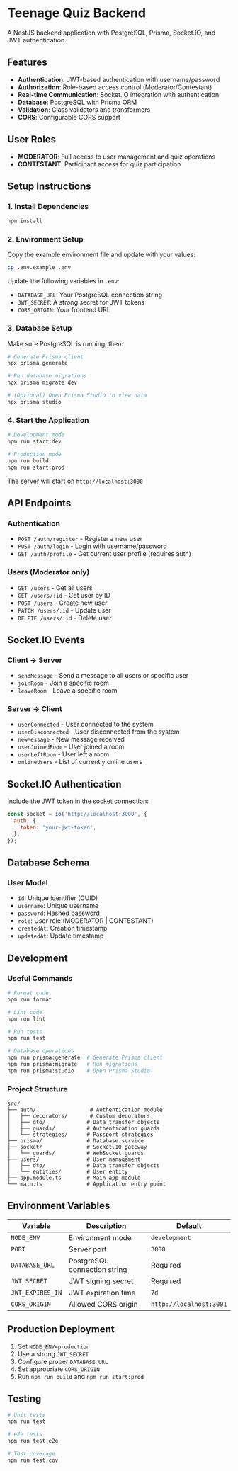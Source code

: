 # Teenage Quiz Backend

A NestJS backend application with PostgreSQL, Prisma, Socket.IO, and JWT authentication.

## Features

- **Authentication**: JWT-based authentication with username/password
- **Authorization**: Role-based access control (Moderator/Contestant)
- **Real-time Communication**: Socket.IO integration with authentication
- **Database**: PostgreSQL with Prisma ORM
- **Validation**: Class validators and transformers
- **CORS**: Configurable CORS support

## User Roles

- **MODERATOR**: Full access to user management and quiz operations
- **CONTESTANT**: Participant access for quiz participation

## Setup Instructions

### 1. Install Dependencies

```bash
npm install
```

### 2. Environment Setup

Copy the example environment file and update with your values:

```bash
cp .env.example .env
```

Update the following variables in `.env`:

- `DATABASE_URL`: Your PostgreSQL connection string
- `JWT_SECRET`: A strong secret for JWT tokens
- `CORS_ORIGIN`: Your frontend URL

### 3. Database Setup

Make sure PostgreSQL is running, then:

```bash
# Generate Prisma client
npx prisma generate

# Run database migrations
npx prisma migrate dev

# (Optional) Open Prisma Studio to view data
npx prisma studio
```

### 4. Start the Application

```bash
# Development mode
npm run start:dev

# Production mode
npm run build
npm run start:prod
```

The server will start on `http://localhost:3000`

## API Endpoints

### Authentication

- `POST /auth/register` - Register a new user
- `POST /auth/login` - Login with username/password
- `GET /auth/profile` - Get current user profile (requires auth)

### Users (Moderator only)

- `GET /users` - Get all users
- `GET /users/:id` - Get user by ID
- `POST /users` - Create new user
- `PATCH /users/:id` - Update user
- `DELETE /users/:id` - Delete user

## Socket.IO Events

### Client → Server

- `sendMessage` - Send a message to all users or specific user
- `joinRoom` - Join a specific room
- `leaveRoom` - Leave a specific room

### Server → Client

- `userConnected` - User connected to the system
- `userDisconnected` - User disconnected from the system
- `newMessage` - New message received
- `userJoinedRoom` - User joined a room
- `userLeftRoom` - User left a room
- `onlineUsers` - List of currently online users

## Socket.IO Authentication

Include the JWT token in the socket connection:

```javascript
const socket = io('http://localhost:3000', {
  auth: {
    token: 'your-jwt-token',
  },
});
```

## Database Schema

### User Model

- `id`: Unique identifier (CUID)
- `username`: Unique username
- `password`: Hashed password
- `role`: User role (MODERATOR | CONTESTANT)
- `createdAt`: Creation timestamp
- `updatedAt`: Update timestamp

## Development

### Useful Commands

```bash
# Format code
npm run format

# Lint code
npm run lint

# Run tests
npm run test

# Database operations
npm run prisma:generate  # Generate Prisma client
npm run prisma:migrate   # Run migrations
npm run prisma:studio    # Open Prisma Studio
```

### Project Structure

```
src/
├── auth/                 # Authentication module
│   ├── decorators/       # Custom decorators
│   ├── dto/             # Data transfer objects
│   ├── guards/          # Authentication guards
│   └── strategies/      # Passport strategies
├── prisma/              # Database service
├── socket/              # Socket.IO gateway
│   └── guards/          # WebSocket guards
├── users/               # User management
│   ├── dto/             # Data transfer objects
│   └── entities/        # User entity
├── app.module.ts        # Main app module
└── main.ts              # Application entry point
```

## Environment Variables

| Variable         | Description                  | Default                 |
| ---------------- | ---------------------------- | ----------------------- |
| `NODE_ENV`       | Environment mode             | `development`           |
| `PORT`           | Server port                  | `3000`                  |
| `DATABASE_URL`   | PostgreSQL connection string | Required                |
| `JWT_SECRET`     | JWT signing secret           | Required                |
| `JWT_EXPIRES_IN` | JWT expiration time          | `7d`                    |
| `CORS_ORIGIN`    | Allowed CORS origin          | `http://localhost:3001` |

## Production Deployment

1. Set `NODE_ENV=production`
2. Use a strong `JWT_SECRET`
3. Configure proper `DATABASE_URL`
4. Set appropriate `CORS_ORIGIN`
5. Run `npm run build` and `npm run start:prod`

## Testing

```bash
# Unit tests
npm run test

# e2e tests
npm run test:e2e

# Test coverage
npm run test:cov
```
